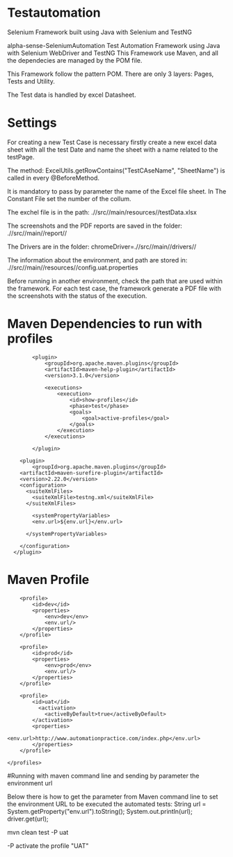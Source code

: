 # Testautomation
Selenium Framework built using Java with Selenium and TestNG

alpha-sense-SeleniumAutomation
Test Automation Framework using Java with Selenium WebDriver and TestNG This Framework use Maven, and all the dependecies are managed by the POM file.

This Framework follow the pattern POM. There are only 3 layers: Pages, Tests and Utility. 

The Test data is handled by excel Datasheet.


# Settings
For creating a new Test Case is necessary firstly create a new excel data sheet with all the test Date and name the sheet with a name related to the testPage.

The method: ExcelUtils.getRowContains("TestCAseName", "SheetName") is called in every @BeforeMethod.

It is mandatory to pass by parameter the name of the Excel file sheet. In The Constant File set the number of the collum.


The exchel file is in the path: .//src//main/resources//testData.xlsx

The screenshots and the PDF reports are saved in the folder: .//src//main//report//

The Drivers are in the folder: chromeDriver=.//src//main//drivers// 

The information about the environment, and path are stored in:
.//src//main//resources//config.uat.properties
 
Before running in another environment, check the path that are used within the framework.
For each test case, the framework generate a PDF file with the screenshots with the status of the execution.

# Maven Dependencies to run with profiles
  <!-- display active profile in compile phase -->
            <plugin>
                <groupId>org.apache.maven.plugins</groupId>
                <artifactId>maven-help-plugin</artifactId>
                <version>3.1.0</version>
                	
				<executions>
                    <execution>
                        <id>show-profiles</id>
                        <phase>test</phase>
                        <goals>
                            <goal>active-profiles</goal>
                        </goals>
                    </execution>
                </executions>
   
            </plugin>
			
		<plugin>
            <groupId>org.apache.maven.plugins</groupId>
        <artifactId>maven-surefire-plugin</artifactId>
        <version>2.22.0</version>
        <configuration>
          <suiteXmlFiles>
            <suiteXmlFile>testng.xml</suiteXmlFile>
          </suiteXmlFiles>
                   
            <systemPropertyVariables>
            <env.url>${env.url}</env.url>
            
          </systemPropertyVariables>
          
        </configuration>
      </plugin>			

# Maven Profile
<profiles>

        <profile>
            <id>dev</id>
            <properties>
                <env>dev</env>
                <env.url/>
            </properties>
        </profile>

        <profile>
            <id>prod</id>
            <properties>
                <env>prod</env>
                <env.url/>
            </properties>
        </profile>

        <profile>
            <id>uat</id>
              <activation>
                <activeByDefault>true</activeByDefault>
            </activation>
            <properties>
                <env.url>http://www.automationpractice.com/index.php</env.url>
            </properties>
        </profile>

    </profiles>

#Running with maven command line and sending by parameter the environment url

Below there is how to get the parameter from Maven command line to set the environment URL to be executed the automated tests:
String url = System.getProperty("env.url").toString();
System.out.println(url);
driver.get(url);


mvn clean test -P uat

-P activate the profile "UAT"
